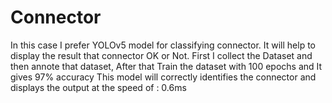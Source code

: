 # Connector
In this case I prefer YOLOv5 model for classifying connector.
It will help to display the result that connector OK or Not.
First I collect the Dataset and then annote that dataset, After that Train the dataset with 100 epochs
and It gives 97% accuracy
This model will correctly identifies the connector and displays the output at the speed of : 0.6ms
